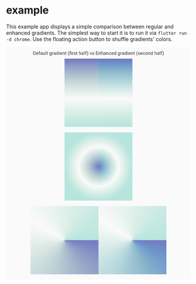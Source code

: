 # example

This example app displays a simple comparison between regular and enhanced gradients. The simplest way to
start it is to run it via `flutter run -d chrome`. Use the floating action button to shuffle gradients' colors.

![Screenshot with gradient comparison](../art/example-1.png)

